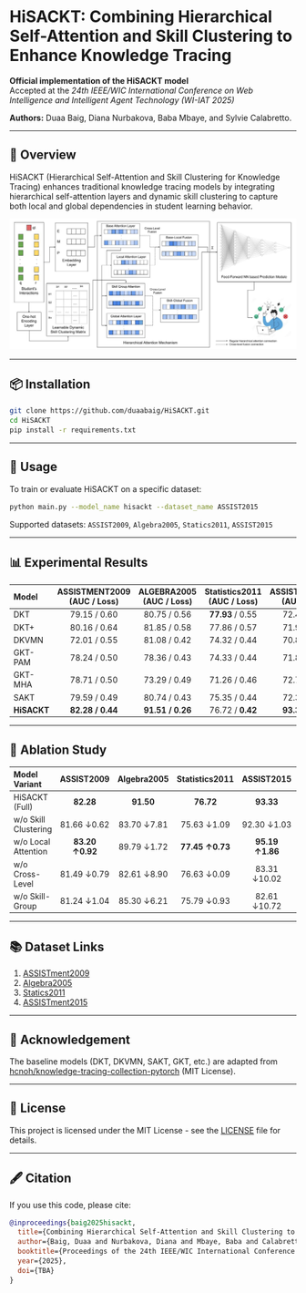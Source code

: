 # HiSACKT: Combining Hierarchical Self-Attention and Skill Clustering to Enhance Knowledge Tracing

**Official implementation of the HiSACKT model**  
Accepted at the *24th IEEE/WIC International Conference on Web Intelligence and Intelligent Agent Technology (WI-IAT 2025)*

**Authors:** Duaa Baig, Diana Nurbakova, Baba Mbaye, and Sylvie Calabretto.

---

## 🧠 Overview
HiSACKT (Hierarchical Self-Attention and Skill Clustering for Knowledge Tracing) enhances traditional knowledge tracing models by integrating hierarchical self-attention layers and dynamic skill clustering to capture both local and global dependencies in student learning behavior.

![HiSACKT Architecture](./figures/hisackt.jpg)

---

## 📦 Installation

```bash
git clone https://github.com/duaabaig/HiSACKT.git
cd HiSACKT
pip install -r requirements.txt
```

---

## 🚀 Usage

To train or evaluate HiSACKT on a specific dataset:

```bash
python main.py --model_name hisackt --dataset_name ASSIST2015
```

Supported datasets: `ASSIST2009`, `Algebra2005`, `Statics2011`, `ASSIST2015`

---

## 📊 Experimental Results

| Model | ASSISTMENT2009 (AUC / Loss) | ALGEBRA2005 (AUC / Loss) | Statistics2011 (AUC / Loss) | ASSISTMENT2015 (AUC / Loss) |
|:--|:--:|:--:|:--:|:--:|
| DKT | 79.15 / 0.60 | 80.75 / 0.56 | **77.93** / 0.55 | 72.41 / 0.60 |
| DKT+ | 80.16 / 0.64 | 81.85 / 0.58 | 77.86 / 0.57 | 71.94 / 0.61 |
| DKVMN | 72.01 / 0.55 | 81.08 / 0.42 | 74.32 / 0.44 | 70.88 / 0.52 |
| GKT-PAM | 78.24 / 0.50 | 78.36 / 0.43 | 74.33 / 0.44 | 71.88 / 0.51 |
| GKT-MHA | 78.71 / 0.50 | 73.29 / 0.49 | 71.26 / 0.46 | 72.70 / 0.51 |
| SAKT | 79.59 / 0.49 | 80.74 / 0.43 | 75.35 / 0.44 | 72.38 / 0.51 |
| **HiSACKT** | **82.28 / 0.44** | **91.51 / 0.26** | 76.72 / **0.42** | **93.33 / 0.24** |

---

## 🧩 Ablation Study

| Model Variant | ASSIST2009 | Algebra2005 | Statistics2011 | ASSIST2015 | Avg AUC |
|:--|:--:|:--:|:--:|:--:|:--:|
| HiSACKT (Full) | **82.28** | **91.50** | **76.72** | **93.33** | **85.96** |
| w/o Skill Clustering | 81.66 ↓0.62 | 83.70 ↓7.81 | 75.63 ↓1.09 | 92.30 ↓1.03 | 83.32 ↓2.64 |
| w/o Local Attention | **83.20 ↑0.92** | 89.79 ↓1.72 | **77.45 ↑0.73** | **95.19 ↑1.86** | **86.41 ↑0.45** |
| w/o Cross-Level | 81.49 ↓0.79 | 82.61 ↓8.90 | 76.63 ↓0.09 | 83.31 ↓10.02 | 81.01 ↓4.95 |
| w/o Skill-Group | 81.24 ↓1.04 | 85.30 ↓6.21 | 75.79 ↓0.93 | 82.61 ↓10.72 | 81.24 ↓4.72 |

---

## 📚 Dataset Links

1. [ASSISTment2009](https://tinyurl.com/33adbs9w)  
2. [Algebra2005](https://tinyurl.com/hruvenje)  
3. [Statics2011](https://tinyurl.com/bdd9zsrz)  
4. [ASSISTment2015](https://tinyurl.com/455n5h2n)

---

## 🔗 Acknowledgement

The baseline models (DKT, DKVMN, SAKT, GKT, etc.) are adapted from  
[hcnoh/knowledge-tracing-collection-pytorch](https://github.com/hcnoh/knowledge-tracing-collection-pytorch) (MIT License).

---

## 📜 License

This project is licensed under the MIT License - see the [LICENSE](./LICENSE) file for details.

---

## 🖋️ Citation

If you use this code, please cite:

```bibtex
@inproceedings{baig2025hisackt,
  title={Combining Hierarchical Self-Attention and Skill Clustering to Enhance Knowledge Tracing (HiSACKT)},
  author={Baig, Duaa and Nurbakova, Diana and Mbaye, Baba and Calabretto, Sylvie},
  booktitle={Proceedings of the 24th IEEE/WIC International Conference on Web Intelligence and Intelligent Agent Technology (WI-IAT)},
  year={2025},
  doi={TBA}
}
```
